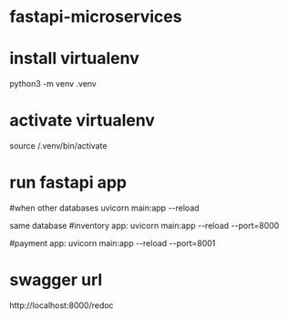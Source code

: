 # fastapi-microservices

# install virtualenv
python3 -m venv .venv

# activate virtualenv
source /.venv/bin/activate


# run fastapi app
#when other databases
uvicorn main:app --reload

same database
#inventory app: uvicorn main:app --reload --port=8000

#payment app: uvicorn main:app --reload --port=8001


# swagger url
http://localhost:8000/redoc
